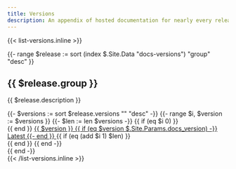 ```yaml
---
title: Versions
description: An appendix of hosted documentation for nearly every release of Bootstrap, from v1 through v5.
---
```


{{< list-versions.inline >}}
<div class="row">
  {{- range $release := sort (index $.Site.Data "docs-versions") "group" "desc" }}
  <div class="col-md-6 col-lg-4 col-xl mb-4">
    <h2>{{ $release.group }}</h2>
    <p>{{ $release.description }}</p>
    {{- $versions := sort $release.versions "" "desc" -}}
    {{- range $i, $version := $versions }}
      {{- $len := len $versions -}}
      {{ if (eq $i 0) }}<div class="list-group">{{ end }}
        <a class="list-group-item list-group-item-action py-2 text-primary{{ if (eq $version $.Site.Params.docs_version) }} d-flex justify-content-between align-items-center{{ end }}" href="{{ $release.baseurl }}/{{ $version }}/">
          {{ $version }}
          {{ if (eq $version $.Site.Params.docs_version) -}}
          <span class="badge text-bg-primary">Latest</span>
          {{- end }}
        </a>
      {{ if (eq (add $i 1) $len) }}</div>{{ end }}
    {{ end -}}
  </div>
  {{ end -}}
</div>
{{< /list-versions.inline >}}
